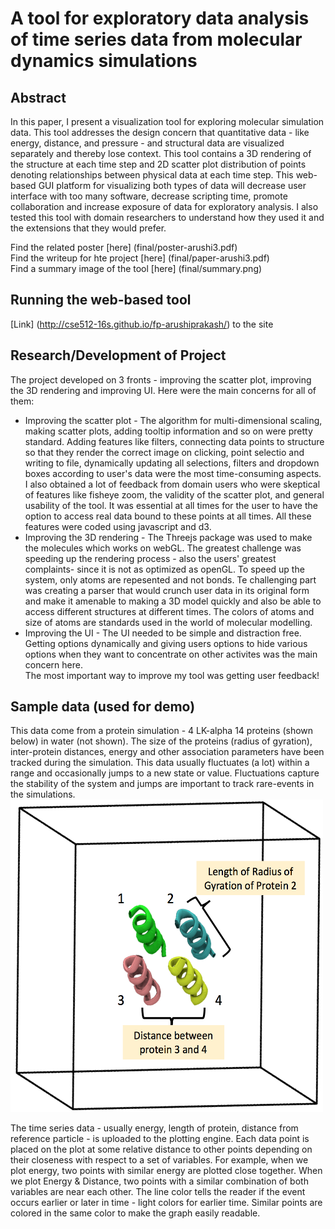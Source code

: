 # A tool for exploratory data analysis of time series data from molecular dynamics simulations 

## Abstract
In this paper, I present a visualization tool for exploring molecular simulation data. This tool addresses the design concern that quantitative data - like energy, distance, and pressure - and structural data are visualized separately and thereby lose context. This tool contains a 3D rendering of the structure at each time step and 2D scatter plot distribution of points denoting relationships between physical data at each time step. This web-based GUI platform for visualizing both types of data will decrease user interface with too many software, decrease scripting time, promote collaboration and increase exposure of data for exploratory analysis. I also tested this tool with domain researchers to understand how they used it and the extensions that they would prefer.

Find the related poster [here] (final/poster-arushi3.pdf)  
Find the writeup for hte project [here] (final/paper-arushi3.pdf)  
Find a summary image of the tool [here] (final/summary.png)  

## Running the web-based tool
[Link] (http://cse512-16s.github.io/fp-arushiprakash/) to the site  

## Research/Development of Project  
The project developed on 3 fronts - improving the scatter plot, improving the 3D rendering and improving UI. Here were the main concerns for all of them:  
* Improving the scatter plot - The algorithm for multi-dimensional scaling, making scatter plots, adding tooltip information and so on were pretty standard. Adding features like filters, connecting data points to structure so that they render the correct image on clicking, point selectio and writing to file, dynamically updating all selections, filters and dropdown boxes according to user's data were the most time-consuming aspects. I also obtained a lot of feedback from domain users who were skeptical of features like fisheye zoom, the validity of the scatter plot, and general usability of the tool. It was essential at all times for the user to have the option to access real data bound to these points at all times. All these features were coded using javascript and d3.    
* Improving the 3D rendering - The Threejs package was used to make the molecules which works on webGL. The greatest challenge was speeding up the rendering process - also the users' greatest complaints- since it is not as optimized as openGL. To speed up the system, only atoms are repesented and not bonds. Te challenging part was creating a parser that would crunch user data in its original form and make it amenable to making a 3D model quickly and also be able to access different structures at different times. The colors of atoms and size of atoms are standards used in the world of molecular modelling.  
* Improving the UI - The UI needed to be simple and distraction free. Getting options dynamically and giving users options to hide various options when they want to concentrate on other activites was the main concern here.  
The most important way to improve my tool was getting user feedback!


## Sample data (used for demo) 
  This data come from a protein simulation - 4 LK-alpha 14 proteins (shown below) in water (not shown). The size of the proteins (radius of gyration), inter-protein distances, energy and other association parameters have been tracked during the simulation. This data usually fluctuates (a lot) within a range and occasionally jumps to a new state or value. Fluctuations capture the stability of the system and jumps are important to track rare-events in the simulations.  
  <img src="lib/protein_image.png" width="500" height="500">  
  
  The time series data - usually energy, length of protein, distance from reference particle - is uploaded to the plotting engine. Each data point is placed on the plot at some relative distance to other points depending on their closeness with respect to a set of variables. For example, when we plot energy, two points with similar energy are plotted close together. When we plot Energy & Distance, two points with a similar combination of both variables are near each other. The line color tells the reader if the event occurs earlier or later in time - light colors for earlier time. Similar points are colored in the same color to make the graph easily readable.
